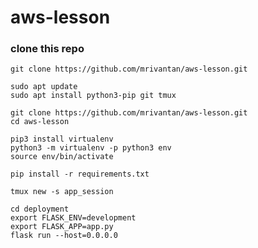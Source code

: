 # aws-lesson

### clone this repo
```
git clone https://github.com/mrivantan/aws-lesson.git
```



```
sudo apt update
sudo apt install python3-pip git tmux
```


```
git clone https://github.com/mrivantan/aws-lesson.git
cd aws-lesson
```

```
pip3 install virtualenv
python3 -m virtualenv -p python3 env
source env/bin/activate
```

```
pip install -r requirements.txt
```

```
tmux new -s app_session
```

```
cd deployment
export FLASK_ENV=development
export FLASK_APP=app.py
flask run --host=0.0.0.0
```